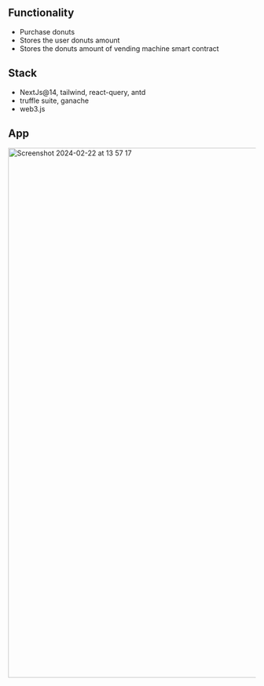 ## Functionality

- Purchase donuts
- Stores the user donuts amount
- Stores the donuts amount of vending machine smart contract

## Stack
- NextJs@14, tailwind, react-query, antd
- truffle suite, ganache
- web3.js

## App
<img width="1080" alt="Screenshot 2024-02-22 at 13 57 17" src="https://github.com/tveryakoff/dapp-vending-machine/assets/113695192/f5c0abe1-eae6-4d9d-9f98-70643cc548fe">
